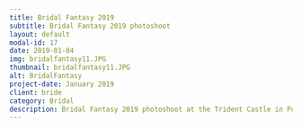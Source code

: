 ```yaml
---
title: Bridal Fantasy 2019
subtitle: Bridal Fantasy 2019 photoshoot 
layout: default
modal-id: 17
date: 2019-01-04
img: bridalfantasy11.JPG
thumbnail: bridalfantasy11.JPG
alt: BridalFantasy
project-date: January 2019
client: bride
category: Bridal
description: Bridal Fantasy 2019 photoshoot at the Trident Castle in Portland, Jamaica.
---
```

